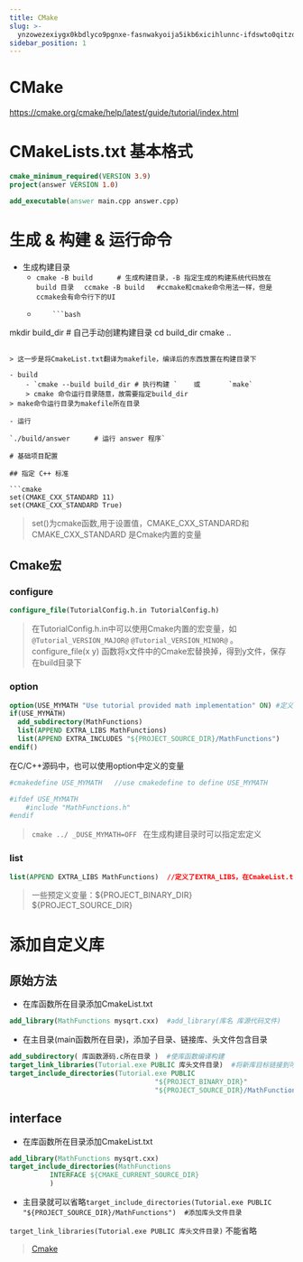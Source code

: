 ```yaml
---
title: CMake
slug: >-
  ynzowezexiygx0kbdlyco9pgnxe-fasnwakyoija5ikb6xicihlunnc-ifdswto0qitzdtkk7pychxqpnvc-y1g4wsc2pioh4gkjq22cjxy7ntc-y1g4ws
sidebar_position: 1
---
```



# CMake

https://cmake.org/cmake/help/latest/guide/tutorial/index.html

# CMakeLists.txt 基本格式

```cmake
cmake_minimum_required(VERSION 3.9)
project(answer VERSION 1.0)

add_executable(answer main.cpp answer.cpp)
```

# 生成 & 构建 & 运行命令

- 生成构建目录
    - `cmake -B build      # 生成构建目录，-B 指定生成的构建系统代码放在 build 目录 `         ` ccmake -B build   #ccmake和cmake命令用法一样，但是ccmake会有命令行下的UI`
    -         ```bash
mkdir build_dir   # 自己手动创建构建目录
cd build_dir
cmake ..
```

> 这一步是将CmakeList.txt翻译为makefile，编译后的东西放置在构建目录下

- build
    - `cmake --build build_dir # 执行构建 `    或       `make`
    > cmake 命令运行目录随意，故需要指定build_dir
> make命令运行目录为makefile所在目录

- 运行

`./build/answer      # 运行 answer 程序`

# 基础项目配置

## 指定 C++ 标准

```cmake
set(CMAKE_CXX_STANDARD 11)
set(CMAKE_CXX_STANDARD True)
```

> set()为cmake函数,用于设置值，CMAKE_CXX_STANDARD和CMAKE_CXX_STANDARD 是Cmake内置的变量

## Cmake宏

### configure

```cmake
configure_file(TutorialConfig.h.in TutorialConfig.h)
```

> 在TutorialConfig.h.in中可以使用Cmake内置的宏变量，如`@Tutorial_VERSION_MAJOR@` `@Tutorial_VERSION_MINOR@` 。
> configure_file(x y) 函数将x文件中的Cmake宏替换掉，得到y文件，保存在build目录下

### option

```cmake
option(USE_MYMATH "Use tutorial provided math implementation" ON) #定义一个变量
if(USE_MYMATH)
  add_subdirectory(MathFunctions)
  list(APPEND EXTRA_LIBS MathFunctions)
  list(APPEND EXTRA_INCLUDES "${PROJECT_SOURCE_DIR}/MathFunctions")
endif()
```

在C/C++源码中，也可以使用option中定义的变量

```cmake
#cmakedefine USE_MYMATH   //use cmakedefine to define USE_MYMATH

#ifdef USE_MYMATH
    #include "MathFunctions.h"
#endif
```

> `cmake ../ _DUSE_MYMATH=OFF ` 在生成构建目录时可以指定宏定义 

### list

```cmake
list(APPEND EXTRA_LIBS MathFunctions)  //定义了EXTRA_LIBS，在CmakeList.txt中可以用${EXTRA_LIBS}来引用变量
```

> 一些预定义变量：${PROJECT_BINARY_DIR}  ${PROJECT_SOURCE_DIR}

# 添加自定义库

## 原始方法

- 在库函数所在目录添加CmakeList.txt

```cmake
add_library(MathFunctions mysqrt.cxx)  #add_library(库名 库源代码文件)
```

- 在主目录(main函数所在目录)，添加子目录、链接库、头文件包含目录

```cmake
add_subdirectory( 库函数源码.c所在目录 )  #使库函数编译构建
target_link_libraries(Tutorial.exe PUBLIC 库头文件目录)  #将新库目标链接到可执行目标
target_include_directories(Tutorial.exe PUBLIC                          
                                    "${PROJECT_BINARY_DIR}"
                                    "${PROJECT_SOURCE_DIR}/MathFunctions")  #添加库头文件目录
```

## interface

- 在库函数所在目录添加CmakeList.txt

```cmake
add_library(MathFunctions mysqrt.cxx)
target_include_directories(MathFunctions
          INTERFACE ${CMAKE_CURRENT_SOURCE_DIR}
          )
```

- 主目录就可以省略`target_include_directories(Tutorial.exe PUBLIC    "${PROJECT_SOURCE_DIR}/MathFunctions")  #添加库头文件目录`

`target_link_libraries(Tutorial.exe PUBLIC 库头文件目录)` 不能省略

> [Cmake](XYuzwuPeUiQH5qk2B5fcfEYZne1)

